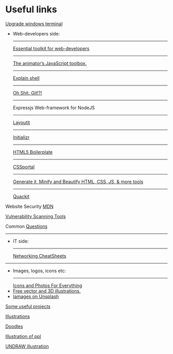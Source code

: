 # Useful links

[ Upgrade windows terminal](https://terminalsplash.com/)  

* Web-developers side: <hr>
[Essential toolkit for web-developers](https://emmet.io/) <hr>
[The animator’s JavaScript toolbox.](https://popmotion.io/) <hr>
[Explain shell ](https://explainshell.com/about) <hr>
[Oh Shit, Git!?!](https://ohshitgit.com/) <hr>
Expressjs Web-framework for NodeJS <hr>
[Layoutit](https://www.layoutit.com/) <hr>
[Initializr](http://www.initializr.com/) <hr>
[HTML5 Boilerplate](https://html5boilerplate.com/) <hr>
[CSSportal](https://www.cssportal.com/) <hr>
[Generate it, Minify and Beautify HTML, CSS, JS, & more tools](https://www.generateit.net/) <hr>
[Quackit](https://www.quackit.com/)

Website Security [MDN](https://developer.mozilla.org/en-US/docs/Learn/Server-side/First_steps/Website_security)

[Vulnerability Scanning Tools](https://owasp.org/www-community/Vulnerability_Scanning_Tools)

Common [Questions](https://developer.mozilla.org/en-US/docs/Learn/Common_questions#tools_and_setup)

<hr>

* IT side: <hr>
[Networking CheatSheets](https://packetlife.net/library/cheat-sheets/)




<hr>

* Images, logos, icons etc: <hr>
[Icons and Photos For Everything](https://thenounproject.com/) 
* [Free vector and 3D illustrations.](https://icons8.com/illustrations)
* [Iamages on Unsplash](unsplash.com)







[Some useful projects](https://www.libhunt.com/)


[Illustrations](https://illlustrations.co/)


[Doodles ](https://www.opendoodles.com/)

[Illustration of ppl](https://www.humaaans.com/)

[UNDRAW illustration](https://undraw.co/illustrations)

<!--
[]()
[]()
[]()
[]()
[]()
[]()
[]()
[]()
-->
